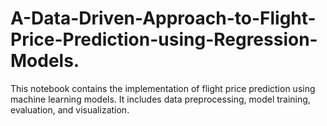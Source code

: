 # A-Data-Driven-Approach-to-Flight-Price-Prediction-using-Regression-Models.
This notebook contains the implementation of flight price prediction using machine learning models. It includes data preprocessing, model training, evaluation, and visualization.
